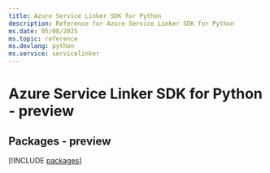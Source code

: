 ```yaml
---
title: Azure Service Linker SDK for Python
description: Reference for Azure Service Linker SDK for Python
ms.date: 05/08/2025
ms.topic: reference
ms.devlang: python
ms.service: servicelinker
---
```

# Azure Service Linker SDK for Python - preview
## Packages - preview
[!INCLUDE [packages](service-linker-index.md)]